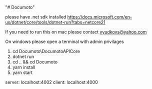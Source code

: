 "# Documoto" 

please have .net sdk installed
https://docs.microsoft.com/en-us/dotnet/core/tools/dotnet-run?tabs=netcore21

If you need to run this on mac please contact vyudkovs@yahoo.com

On windows please open a terminal with admin privilages
1.  cd Documoto\DocumotoAPICore
2.  dotnet run
3.  cd .. && cd Documoto
4.  yarn install
5.  yarn start

server: localhost:4002
client: localhost:4000
